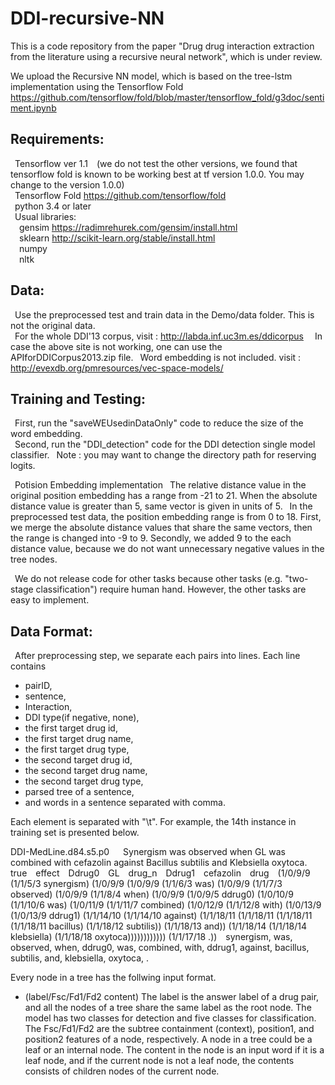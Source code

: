 # DDI-recursive-NN

This is a code repository from the paper "Drug drug interaction extraction from the literature using a recursive neural network", which is under review.

We upload the Recursive NN model, which is based on the tree-lstm implementation using the Tensorflow Fold https://github.com/tensorflow/fold/blob/master/tensorflow_fold/g3doc/sentiment.ipynb

## Requirements:  
&ensp;Tensorflow ver 1.1&ensp;&ensp;(we do not test the other versions, we found that tensorflow fold is known to be working best at tf version 1.0.0. You may change to the version 1.0.0)  
&ensp;Tensorflow Fold https://github.com/tensorflow/fold  
&ensp;python 3.4 or later  
&ensp;Usual libraries:  
&ensp;&ensp;gensim https://radimrehurek.com/gensim/install.html  
&ensp;&ensp;sklearn http://scikit-learn.org/stable/install.html  
&ensp;&ensp;numpy  
&ensp;&ensp;nltk  

## Data:  
&ensp;Use the preprocessed test and train data in the Demo/data folder. This is not the original data.  
&ensp;For the whole DDI'13 corpus, visit : http://labda.inf.uc3m.es/ddicorpus
&ensp;&ensp;In case the above site is not working, one can use the APIforDDICorpus2013.zip file.
&ensp;Word embedding is not included. visit : http://evexdb.org/pmresources/vec-space-models/

[//]: # (&ensp;We report the ids of the training set in the "TrainingSetIDs" file.)

## Training and Testing:  
&ensp;First, run the "saveWEUsedinDataOnly" code to reduce the size of the word embedding.  
&ensp;Second, run the "DDI_detection" code for the DDI detection single model classifier.
&ensp;Note : you may want to change the directory path for reserving logits.

&ensp;Potision Embedding implementation
&ensp;The relative distance value in the original position embedding has a range from -21 to 21. When the absolute distance value is greater than 5, same vector is given in units of 5. 
&ensp;In the preprocessed test data, the position embedding range is from 0 to 18. First, we merge the absolute distance values that share the same vectors, then the range is changed into -9 to 9. Secondly, we added 9 to the each distance value, because we do not want unnecessary negative values in the tree nodes.  
  
&ensp;We do not release code for other tasks because other tasks (e.g. "two-stage classification") require human hand. However, the other tasks are easy to implement.

## Data Format:  
&ensp;After preprocessing step, we separate each pairs into lines. Each line contains
+ pairID,
+ sentence,
+ Interaction,
+ DDI type(if negative, none),
+ the first target drug id,
+ the first target drug name,
+ the first target drug type,
+ the second target drug id,
+ the second target drug name,
+ the second target drug type,
+ parsed tree of a sentence,
+ and words in a sentence separated with comma.

Each element is separated with "\t". For example, the 14th instance in training set is presented below.

DDI-MedLine.d84.s5.p0 &ensp;&ensp; Synergism was observed when <Ddrug0>GL</Ddrug0> was combined with <Ddrug1>cefazolin</Ddrug1> against Bacillus subtilis and Klebsiella oxytoca.&ensp;&ensp;true&ensp;&ensp;effect&ensp;&ensp;Ddrug0&ensp;&ensp;GL&ensp;&ensp;drug_n&ensp;&ensp;Ddrug1&ensp;&ensp;cefazolin&ensp;&ensp;drug&ensp;&ensp;(1/0/9/9 (1/1/5/3 synergism) (1/0/9/9 (1/0/9/9 (1/1/6/3 was) (1/0/9/9 (1/1/7/3 observed) (1/0/9/9 (1/1/8/4 when) (1/0/9/9 (1/0/9/5 ddrug0) (1/0/10/9 (1/1/10/6 was) (1/0/11/9 (1/1/11/7 combined) (1/0/12/9 (1/1/12/8 with) (1/0/13/9 (1/0/13/9 ddrug1) (1/1/14/10 (1/1/14/10 against) (1/1/18/11 (1/1/18/11 (1/1/18/11 (1/1/18/11 bacillus) (1/1/18/12 subtilis)) (1/1/18/13 and)) (1/1/18/14 (1/1/18/14 klebsiella) (1/1/18/18 oxytoca)))))))))))) (1/1/17/18 .))&ensp;&ensp;synergism, was, observed, when, ddrug0, was, combined, with, ddrug1, against, bacillus, subtilis, and, klebsiella, oxytoca, .

Every node in a tree has the follwing input format.
* (label/Fsc/Fd1/Fd2 content)
The label is the answer label of a drug pair, and all the nodes of a tree share the same label as the root node. The model has two classes for detection and five classes for classification. The Fsc/Fd1/Fd2 are the subtree containment (context), position1, and position2 features of a node, respectively. A node in a tree could be a leaf or an internal node. The content in the node is an input word if it is a leaf node, and if the current node is not a leaf node, the contents consists of children nodes of the current node.
